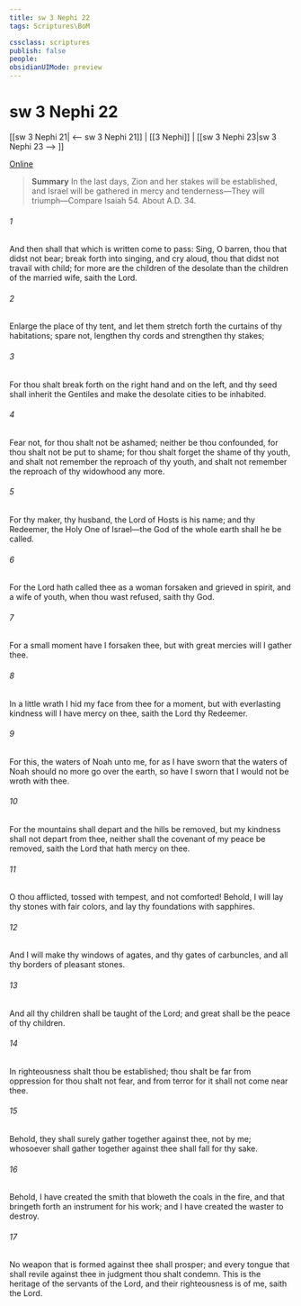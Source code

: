 ```yaml
---
title: sw 3 Nephi 22
tags: Scriptures\BoM

cssclass: scriptures
publish: false
people:
obsidianUIMode: preview
---
```


# sw 3 Nephi 22
[[sw 3 Nephi 21| <-- sw 3 Nephi 21]] | [[3 Nephi]] | [[sw 3 Nephi 23|sw 3 Nephi 23 --> ]]

[Online](https://churchofjesuschrist.org/study/scriptures/bofm/3-ne/22?lang=eng)

> __Summary__
In the last days, Zion and her stakes will be established, and Israel will be gathered in mercy and tenderness—They will triumph—Compare Isaiah 54. About A.D. 34.

###### 1 
And then shall that which is written come to pass: Sing, O barren, thou that didst not bear; break forth into singing, and cry aloud, thou that didst not travail with child; for more are the children of the desolate than the children of the married wife, saith the Lord.

###### 2 
Enlarge the place of thy tent, and let them stretch forth the curtains of thy habitations; spare not, lengthen thy cords and strengthen thy stakes;

###### 3 
For thou shalt break forth on the right hand and on the left, and thy seed shall inherit the Gentiles and make the desolate cities to be inhabited.

###### 4 
Fear not, for thou shalt not be ashamed; neither be thou confounded, for thou shalt not be put to shame; for thou shalt forget the shame of thy youth, and shalt not remember the reproach of thy youth, and shalt not remember the reproach of thy widowhood any more.

###### 5 
For thy maker, thy husband, the Lord of Hosts is his name; and thy Redeemer, the Holy One of Israel—the God of the whole earth shall he be called.

###### 6 
For the Lord hath called thee as a woman forsaken and grieved in spirit, and a wife of youth, when thou wast refused, saith thy God.

###### 7 
For a small moment have I forsaken thee, but with great mercies will I gather thee.

###### 8 
In a little wrath I hid my face from thee for a moment, but with everlasting kindness will I have mercy on thee, saith the Lord thy Redeemer.

###### 9 
For this, the waters of Noah unto me, for as I have sworn that the waters of Noah should no more go over the earth, so have I sworn that I would not be wroth with thee.

###### 10 
For the mountains shall depart and the hills be removed, but my kindness shall not depart from thee, neither shall the covenant of my peace be removed, saith the Lord that hath mercy on thee.

###### 11 
O thou afflicted, tossed with tempest, and not comforted! Behold, I will lay thy stones with fair colors, and lay thy foundations with sapphires.

###### 12 
And I will make thy windows of agates, and thy gates of carbuncles, and all thy borders of pleasant stones.

###### 13 
And all thy children shall be taught of the Lord; and great shall be the peace of thy children.

###### 14 
In righteousness shalt thou be established; thou shalt be far from oppression for thou shalt not fear, and from terror for it shall not come near thee.

###### 15 
Behold, they shall surely gather together against thee, not by me; whosoever shall gather together against thee shall fall for thy sake.

###### 16 
Behold, I have created the smith that bloweth the coals in the fire, and that bringeth forth an instrument for his work; and I have created the waster to destroy.

###### 17 
No weapon that is formed against thee shall prosper; and every tongue that shall revile against thee in judgment thou shalt condemn. This is the heritage of the servants of the Lord, and their righteousness is of me, saith the Lord.

